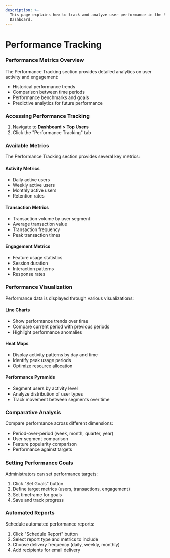 ```yaml
---
description: >-
  This page explains how to track and analyze user performance in the Strikebot
  Dashboard.
---
```


# Performance Tracking

### Performance Metrics Overview

The Performance Tracking section provides detailed analytics on user activity and engagement:

* Historical performance trends
* Comparison between time periods
* Performance benchmarks and goals
* Predictive analytics for future performance

### Accessing Performance Tracking

1. Navigate to **Dashboard > Top Users**
2. Click the "Performance Tracking" tab

### Available Metrics

The Performance Tracking section provides several key metrics:

#### Activity Metrics

* Daily active users
* Weekly active users
* Monthly active users
* Retention rates

#### Transaction Metrics

* Transaction volume by user segment
* Average transaction value
* Transaction frequency
* Peak transaction times

#### Engagement Metrics

* Feature usage statistics
* Session duration
* Interaction patterns
* Response rates

### Performance Visualization

Performance data is displayed through various visualizations:

#### Line Charts

* Show performance trends over time
* Compare current period with previous periods
* Highlight performance anomalies

#### Heat Maps

* Display activity patterns by day and time
* Identify peak usage periods
* Optimize resource allocation

#### Performance Pyramids

* Segment users by activity level
* Analyze distribution of user types
* Track movement between segments over time

### Comparative Analysis

Compare performance across different dimensions:

* Period-over-period (week, month, quarter, year)
* User segment comparison
* Feature popularity comparison
* Performance against targets

### Setting Performance Goals

Administrators can set performance targets:

1. Click "Set Goals" button
2. Define target metrics (users, transactions, engagement)
3. Set timeframe for goals
4. Save and track progress

### Automated Reports

Schedule automated performance reports:

1. Click "Schedule Report" button
2. Select report type and metrics to include
3. Choose delivery frequency (daily, weekly, monthly)
4. Add recipients for email delivery
